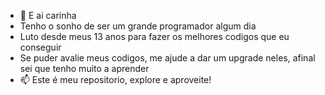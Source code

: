 - 👋 E ai carinha
- Tenho o sonho de ser um grande programador algum dia
- Luto desde meus 13 anos para fazer os melhores codigos que eu conseguir
- Se puder avalie meus codigos, me ajude a dar um upgrade neles, afinal sei que tenho muito a aprender
- 📫 Este é meu repositorio, explore e aproveite!

<!---
VitinhoUlti/VitinhoUlti is a ✨ special ✨ repository because its `README.md` (this file) appears on your GitHub profile.
You can click the Preview link to take a look at your changes.
--->

